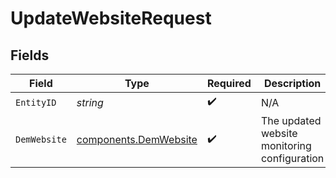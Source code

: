# UpdateWebsiteRequest


## Fields

| Field                                                          | Type                                                           | Required                                                       | Description                                                    |
| -------------------------------------------------------------- | -------------------------------------------------------------- | -------------------------------------------------------------- | -------------------------------------------------------------- |
| `EntityID`                                                     | *string*                                                       | :heavy_check_mark:                                             | N/A                                                            |
| `DemWebsite`                                                   | [components.DemWebsite](../../models/components/demwebsite.md) | :heavy_check_mark:                                             | The updated website monitoring configuration                   |